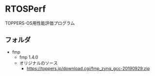# RTOSPerf
TOPPERS-OS用性能評価プログラム

## フォルダ

- fmp
  - fmp 1.4.0 
  - オリジナルのソース
    - https://toppers.jp/download.cgi/fmp_zynq_gcc-20190929.zip